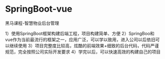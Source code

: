 # SpringBoot-vue
黑马课程-智慧物业后台管理

1）使用SpringBoot框架构建后端工程，项目构建简单、方便
2）SpringBoo和vue作为当前最流行的框架之一，应用广泛，可以学以致用，进入公司以后依旧可以继续使用
3）项目完整度比较高，炫酷的前端效果+细致的后台代码，代码严谨规范，完全按照公司实际开发要求
4）学完以后，可以快速高效的构建自己的项目
